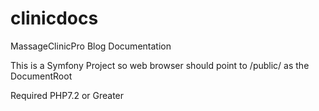 # clinicdocs
MassageClinicPro Blog Documentation

This is a Symfony Project so web browser should point to 
/public/  as the DocumentRoot

Required PHP7.2 or Greater

